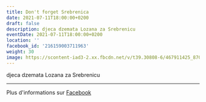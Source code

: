 ```yaml
---
title: Don't forget Srebrenica
date: 2021-07-11T18:00:00+0200
draft: false
description: djeca dzemata Lozana za Srebrenicu
eventDate: 2021-07-11T18:00:00+0200
location: ''
facebook_id: '216159003711963'
weight: 30
image: https://scontent-iad3-2.xx.fbcdn.net/v/t39.30808-6/467911425_8702124949883247_8451066247417132989_n.jpg?_nc_cat=103&ccb=1-7&_nc_sid=9e60e4&_nc_ohc=MsgcwlnDEtkQ7kNvwFg5kV2&_nc_oc=AdlluP3L2rkaUO_ZHF1I1mDEHdbdaFDZ8hYoAwMyIIYgAWoTQZRqMiKDEuqKnfM1yMg&_nc_zt=23&_nc_ht=scontent-iad3-2.xx&edm=ABTKTjYEAAAA&_nc_gid=zaLqXHAA4t2xXcsKx-gBDg&oh=00_AfVM5DWTMnyI0HUdmJJVTt4W1jurgG22aVjehwUkrq_FYQ&oe=689CA7D9
---
```


djeca dzemata Lozana za Srebrenicu

---

Plus d'informations sur [Facebook](https://facebook.com/events/216159003711963)